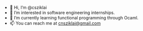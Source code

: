 - 👋 Hi, I’m @csziklai
- 👀 I’m interested in software engineering internships.
- 🌱 I’m currently learning functional programming through Ocaml.
- 📫 You can reach me at cnsziklai@gmail.com

<!---
csziklai/csziklai is a ✨ special ✨ repository because its `README.md` (this file) appears on your GitHub profile.
You can click the Preview link to take a look at your changes.
--->
